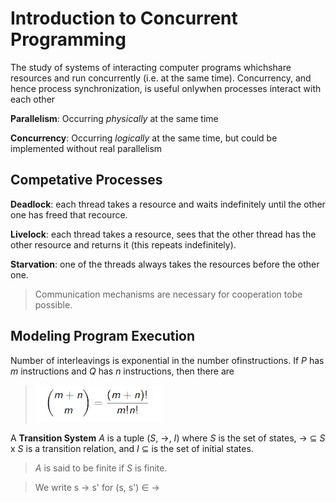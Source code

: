 # Introduction to Concurrent Programming

The study of systems of interacting computer programs whichshare resources and run concurrently (i.e. at the same time). Concurrency, and hence process synchronization, is useful onlywhen processes interact with each other

**Parallelism**: Occurring *physically* at the same time

**Concurrency**: Occurring *logically* at the same time, but could be implemented without real parallelism

## Competative Processes

**Deadlock**: each thread takes a resource and waits indefinitely until the other one has freed that recource.

**Livelock**: each thread takes a resource, sees that the other thread has the other resource and returns it (this repeats indefinitely).

**Starvation**: one of the threads always takes the resources before the other one.

> Communication mechanisms are necessary for cooperation tobe possible.

## Modeling Program Execution

Number of interleavings is exponential in the number ofinstructions. If *P* has *m* instructions and *Q* has *n* instructions, then there are

> <img src="./interleavings.png" style="width:200px;">

A **Transition System** *A* is a tuple (*S*, &#8594;, *I*) where *S* is the set of states, &#8594; &#8838; *S* x *S* is a transition relation, and *I* &#8838; is the set of initial states. 

> *A* is said to be finite if *S* is finite. 

> We write s &#8594; s' for (s, s') &#8712; &#8594;
